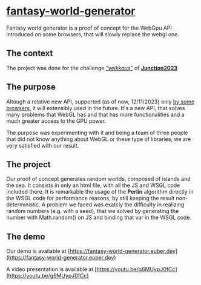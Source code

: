 # [fantasy-world-generator](https://fantasy-world-generator.euber.dev/)

Fantasy world generator is a proof of concept for the WebGpu API introduced on some browsers, that will slowly replace the webgl one.

## The context

The project was done for the challenge *["veikkaus"](https://www.junction2023.com/challenges-2023/veikkaus)* of **[Junction2023](https://www.junction2023.com/)**

## The purpose

Altough a relative new API, supported (as of now, 12/11/2023) only [by some browsers](https://caniuse.com/webgpu), it will extensibly used in the future. It's a new API, that solves many problems that WebGL has and that has more functionalities and a much greater access to the GPU power. 

The purpose was experimenting with it and being a team of three people that did not know anything about WebGL or these type of libraries, we are very satisfied with our result.

## The project

Our proof of concept generates random worlds, composed of islands and the sea. It consists in only an html file, with all the JS and WSGL code included there. It is remarkable the usage of the **Perlin** algorithm directly in the WSGL code for performance reasons, by still keeping the result non-deterministic. A problem we faced was exatcly the difficulty in realizing random numbers (e.g. with a seed), that we solved by generating the number with Math.random() on JS and binding that var in the WSGL code.

## The demo

Our demo is available at [https://fantasy-world-generator.euber.dev](https://fantasy-world-generator.euber.dev)

A video presentation is available at [https://youtu.be/g6MUypJ0fCc](https://youtu.be/g6MUypJ0fCc)
